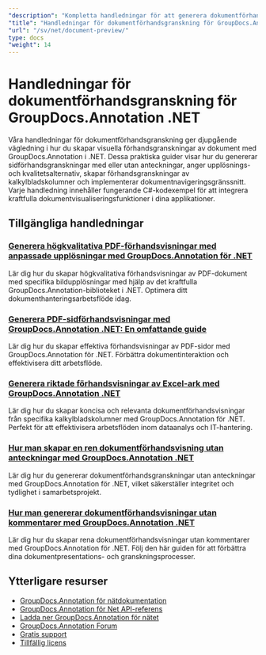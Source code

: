 ```yaml
---
"description": "Kompletta handledningar för att generera dokumentförhandsvisningar, miniatyrbilder och visuella representationer med GroupDocs.Annotation för .NET."
"title": "Handledningar för dokumentförhandsgranskning för GroupDocs.Annotation .NET"
"url": "/sv/net/document-preview/"
type: docs
"weight": 14
---
```


# Handledningar för dokumentförhandsgranskning för GroupDocs.Annotation .NET

Våra handledningar för dokumentförhandsgranskning ger djupgående vägledning i hur du skapar visuella förhandsgranskningar av dokument med GroupDocs.Annotation i .NET. Dessa praktiska guider visar hur du genererar sidförhandsgranskningar med eller utan anteckningar, anger upplösnings- och kvalitetsalternativ, skapar förhandsgranskningar av kalkylbladskolumner och implementerar dokumentnavigeringsgränssnitt. Varje handledning innehåller fungerande C#-kodexempel för att integrera kraftfulla dokumentvisualiseringsfunktioner i dina applikationer.

## Tillgängliga handledningar

### [Generera högkvalitativa PDF-förhandsvisningar med anpassade upplösningar med GroupDocs.Annotation för .NET](./generate-pdf-previews-custom-resolutions-groupdocs/)
Lär dig hur du skapar högkvalitativa förhandsvisningar av PDF-dokument med specifika bildupplösningar med hjälp av det kraftfulla GroupDocs.Annotation-biblioteket i .NET. Optimera ditt dokumenthanteringsarbetsflöde idag.

### [Generera PDF-sidförhandsvisningar med GroupDocs.Annotation .NET: En omfattande guide](./generate-pdf-page-previews-groupdocs-annotation-net/)
Lär dig hur du skapar effektiva förhandsvisningar av PDF-sidor med GroupDocs.Annotation för .NET. Förbättra dokumentinteraktion och effektivisera ditt arbetsflöde.

### [Generera riktade förhandsvisningar av Excel-ark med GroupDocs.Annotation .NET](./groupdocs-annotation-net-create-previews-worksheet-columns/)
Lär dig hur du skapar koncisa och relevanta dokumentförhandsvisningar från specifika kalkylbladskolumner med GroupDocs.Annotation för .NET. Perfekt för att effektivisera arbetsflöden inom dataanalys och IT-hantering.

### [Hur man skapar en ren dokumentförhandsvisning utan anteckningar med GroupDocs.Annotation .NET](./create-document-preview-without-annotations-groupdocs-dotnet/)
Lär dig hur du genererar dokumentförhandsgranskningar utan anteckningar med GroupDocs.Annotation för .NET, vilket säkerställer integritet och tydlighet i samarbetsprojekt.

### [Hur man genererar dokumentförhandsvisningar utan kommentarer med GroupDocs.Annotation .NET](./groupdocs-annotation-net-document-preview-no-comments/)
Lär dig hur du skapar rena dokumentförhandsvisningar utan kommentarer med GroupDocs.Annotation för .NET. Följ den här guiden för att förbättra dina dokumentpresentations- och granskningsprocesser.

## Ytterligare resurser

- [GroupDocs.Annotation för nätdokumentation](https://docs.groupdocs.com/annotation/net/)
- [GroupDocs.Annotation för Net API-referens](https://reference.groupdocs.com/annotation/net/)
- [Ladda ner GroupDocs.Annotation för nätet](https://releases.groupdocs.com/annotation/net/)
- [GroupDocs.Annotation Forum](https://forum.groupdocs.com/c/annotation)
- [Gratis support](https://forum.groupdocs.com/)
- [Tillfällig licens](https://purchase.groupdocs.com/temporary-license/)